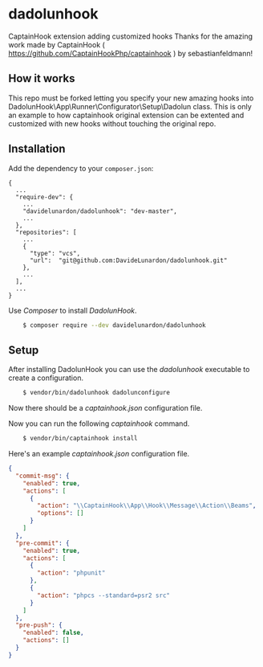 # dadolunhook
CaptainHook extension adding customized hooks
Thanks for the amazing work made by CaptainHook ( https://github.com/CaptainHookPhp/captainhook ) by sebastianfeldmann!

## How it works
This repo must be forked letting you specify your new amazing hooks into DadolunHook\App\Runner\Configurator\Setup\Dadolun class. This is only an example to how captainhook original extension can be extented and customized with new hooks without touching the original repo.

## Installation

Add the dependency to your `composer.json`:

    {
      ...
      "require-dev": {
        ...
        "davidelunardon/dadolunhook": "dev-master",
        ...
      },
      "repositories": [
        ...
        {
          "type": "vcs",
          "url":  "git@github.com:DavideLunardon/dadolunhook.git"
        },
        ...
      ],
      ...
    }

Use *Composer* to install *DadolunHook*.
```bash
    $ composer require --dev davidelunardon/dadolunhook
```

## Setup
After installing DadolunHook you can use the *dadolunhook* executable to create a configuration.
```bash
    $ vendor/bin/dadolunhook dadolunconfigure 
```

Now there should be a *captainhook.json* configuration file.

Now you can run the following *captainhook* command.
```bash
    $ vendor/bin/captainhook install
```

Here's an example *captainhook.json* configuration file.
```json
{
  "commit-msg": {
    "enabled": true,
    "actions": [
      {
        "action": "\\CaptainHook\\App\\Hook\\Message\\Action\\Beams",
        "options": []
      }
    ]
  },
  "pre-commit": {
    "enabled": true,
    "actions": [
      {
        "action": "phpunit"
      },
      {
        "action": "phpcs --standard=psr2 src"
      }
    ]
  },
  "pre-push": {
    "enabled": false,
    "actions": []
  }
}
```
